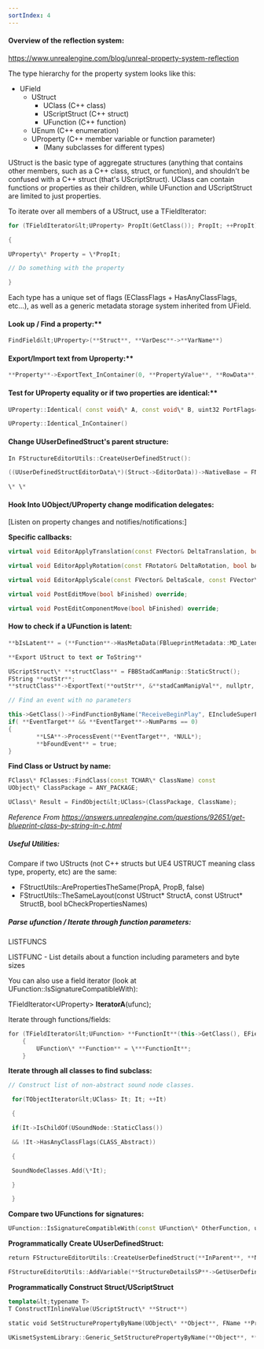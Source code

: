 ```yaml
---
sortIndex: 4
---
```


#### Overview of the reflection system:

<https://www.unrealengine.com/blog/unreal-property-system-reflection>

The type hierarchy for the property system looks like this:

- UField
  - UStruct
    - UClass (C++ class)
    - UScriptStruct (C++ struct)
    - UFunction (C++ function)
  - UEnum (C++ enumeration)
  - UProperty (C++ member variable or function parameter)
    - (Many subclasses for different types)

UStruct is the basic type of aggregate structures (anything that contains other members, such as a C++ class, struct, or function), and shouldn’t be confused with a C++ struct (that's UScriptStruct). UClass can contain functions or properties as their children, while UFunction and UScriptStruct are limited to just properties.

To iterate over all members of a UStruct, use a TFieldIterator:

```cpp
for (TFieldIterator&lt;UProperty> PropIt(GetClass()); PropIt; ++PropIt)

{

UProperty\* Property = \*PropIt;

// Do something with the property

}
```

Each type has a unique set of flags (EClassFlags + HasAnyClassFlags, etc…), as well as a generic metadata storage system inherited from UField.

#### Look up / Find a property:\*\*

```cpp
FindField&lt;UProperty>(**Struct**, **VarDesc**->**VarName**)
```

#### Export/Import text from Uproperty:\*\*

```cpp
**Property**->ExportText_InContainer(0, **PropertyValue**, **RowData**, **RowData**, nullptr, PPF_None);
```

#### Test for UProperty equality or if two properties are identical:\*\*

```cpp
UProperty::Identical( const void\* A, const void\* B, uint32 PortFlags=0 )

UProperty::Identical_InContainer()
```

#### **Change UUserDefinedStruct's parent structure:**

```cpp
In FStructureEditorUtils::CreateUserDefinedStruct():

((UUserDefinedStructEditorData\*)(Struct->EditorData))->NativeBase = FNativeBaseS::StaticStruct();

\* \*
```

#### Hook Into UObject/UProperty change modification delegates:

[Listen on property changes and notifies/notifications:]

**Specific callbacks:**

```cpp
virtual void EditorApplyTranslation(const FVector& DeltaTranslation, bool bAltDown, bool bShiftDown, bool bCtrlDown) override;

virtual void EditorApplyRotation(const FRotator& DeltaRotation, bool bAltDown, bool bShiftDown, bool bCtrlDown) override;

virtual void EditorApplyScale(const FVector& DeltaScale, const FVector\* PivotLocation, bool bAltDown, bool bShiftDown, bool bCtrlDown) override;

virtual void PostEditMove(bool bFinished) override;

virtual void PostEditComponentMove(bool bFinished) override;
```

#### How to check if a UFunction is latent:

```cpp
**bIsLatent** = (**Function**->HasMetaData(FBlueprintMetadata::MD_Latent) != false);

**Export UStruct to text or ToString**

UScriptStruct\* **structClass** = FBBStadCamManip::StaticStruct();  
FString **outStr**;  
**structClass**->ExportText(**outStr**, &**stadCamManipVal**, nullptr, nullptr, PPF_None, nullptr);

// Find an event with no parameters

this->GetClass()->FindFunctionByName("ReceiveBeginPlay", EIncludeSuperFlag::ExcludeSuper)UFunction\* **EventTarget** = **this**->FindFunction(**EventName**);  
if( **EventTarget** && **EventTarget**->NumParms == 0)  
{  
        **LSA**->ProcessEvent(**EventTarget**, *NULL*);  
        **bFoundEvent** = true;  
}
```

**Find Class or Ustruct by name:**

```cpp
FClass\* FClasses::FindClass(const TCHAR\* ClassName) const  
UObject\* ClassPackage = ANY_PACKAGE;

UClass\* Result = FindObject&lt;UClass>(ClassPackage, ClassName);
```

*Reference From <https://answers.unrealengine.com/questions/92651/get-blueprint-class-by-string-in-c.html>*

##### Useful Utilities:

Compare if two UStructs (not C++ structs but UE4 USTRUCT meaning class type, property, etc) are the same:

- FStructUtils::ArePropertiesTheSame(PropA, PropB, false)
- FStructUtils::TheSameLayout(const UStruct\* StructA, const UStruct\* StructB, bool bCheckPropertiesNames)

##### Parse ufunction / Iterate through function parameters:

LISTFUNCS

LISTFUNC - List details about a function including parameters and byte sizes

You can also use a field iterator (look at UFunction::IsSignatureCompatibleWith):

TFieldIterator&lt;UProperty> **IteratorA**(ufunc);

Iterate through functions/fields:

```cpp
for (TFieldIterator&lt;UFunction> **FunctionIt**(this->GetClass(), EFieldIteratorFlags::ExcludeSuper); **FunctionIt**; ++**FunctionIt**)  
    {  
        UFunction\* **Function** = \***FunctionIt**;  
    }
```

**Iterate through all classes to find subclass:**

```cpp
// Construct list of non-abstract sound node classes.

 for(TObjectIterator&lt;UClass> It; It; ++It)

 {

 if(It->IsChildOf(USoundNode::StaticClass())

 && !It->HasAnyClassFlags(CLASS_Abstract))

 {

 SoundNodeClasses.Add(\*It);

 }

 }
```

**Compare two UFunctions for signatures:**

```cpp
UFunction::IsSignatureCompatibleWith(const UFunction\* OtherFunction, uint64 IgnoreFlags) const
```

**Programmatically Create UUserDefinedStruct:**

```cpp
return FStructureEditorUtils::CreateUserDefinedStruct(**InParent**, **Name**, **Flags**);

FStructureEditorUtils::AddVariable(**StructureDetailsSP**->GetUserDefinedStruct(), **InitialPinType**);
```

**Programmatically Construct Struct/UScriptStruct**

```cpp
template&lt;typename T>  
T ConstructTInlineValue(UScriptStruct\* **Struct**)

static void SetStructurePropertyByName(UObject\* **Object**, FName **PropertyName**, const T& **Value**)

UKismetSystemLibrary::Generic_SetStructurePropertyByName(**Object**, **PropertyName**, &**Value**);
```
